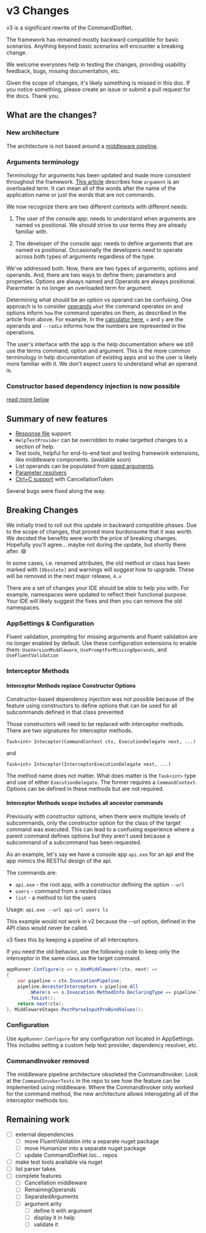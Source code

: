 # v3 Changes

v3 is a significant rewrite of the CommandDotNet.

The framework has remained mostly backward compatible for basic scenarios. 
Anything beyond basic scenarios will encounter a breaking change.

We welcome everyones help in testing the changes, providing usability feedback, bugs, missing documentation, etc.

Given the scope of changes, it's likely something is missed in this doc. If you notice something, please create an issue or submit a pull request for the docs.  Thank you.

## What are the changes?

### New architecture
The architecture is not based around a [middleware pipeline](middleware.md).

### Arguments terminology
Terminology for arguments has been updated and made more consistent throughout the framework.  [This article](http://www.informit.com/articles/article.aspx?p=175771) describes how `argument` is an overloaded term.  It can mean all of the words after the name of the application name or just the words that are not commands.

We now recognize there are two different contexts with different needs.

1. The user of the console app: needs to understand when arguments are named vs positional. We should strive to use terms they are already familiar with.

2. The developer of the console app: needs to define arguments that are named vs positional. Occasionally the developers need to operate across both types of arguments regardless of the type.

We've addressed both. Now, there are two types of arguments; options and operands. And, there are two ways to define them; parameters and properties. Options are always named and Operands are always positional.  Pararmeter is no longer an overloaded term for argument.

Determining what should be an option vs operand can be confusing. One approach is to consider [operands](https://en.wikipedia.org/wiki/Operand) `what` the command operates on and options inform `how` the command operates on them, as described in the article from above.  For example, In the [calculator here](interceptors.md), `x` and `y` are the operands and `--radix` informs how the numbers are represented in the operations.

The user's interface with the app is the help documentation where we still use the terms command, option and argument. This is the more common terminology in help documentation of existing apps and so the user is likely more familiar with it. We don't expect users to understand what an operand is.

### Constructor based dependency injection is now possible
[read more below](#interceptor-methods)

## Summary of new features

* [Response file](response-files.md) support 
* `HelpTextProvider` can be overridden to make targetted changes to a section of help.
* Test tools, helpful for end-to-end test and testing framework extensions, like middleware components. (available soon)
* List operands can be populated from [piped arguments](piped-arguments.md).
* [Parameter resolvers](parameter-resolvers.md)
* [Ctrl+C support](cancellation.md) with CancellationToken 

Several bugs were fixed along the way.

## Breaking Changes

We initially tried to roll out this update in backward compatible phases. Due to the scope of changes, that proved more burdonsome that it was worth. We decided the benefits were worth the price of breaking changes. Hopefully you'll agree... maybe not during the update, but shortly there after. :smile:

In some cases, i.e. renamed attributes, the old method or class has been marked with `[Obsolete]` and warnings will suggest how to upgrade.  These will be removed in the next major release, `4.x`

There are a set of changes your IDE should be able to help you with.  For example, namespaces were updated to reflect their functional purpose. Your IDE will likely suggest the fixes and then you can remove the old namespaces. 

### AppSettings & Configuration

Fluent validation, prompting for missing arguments and fluent validation are no longer enabled by default.  Use these configuration extensions to enable them: `UseVersionMiddleware`, `UsePromptForMissingOperands`, and `UseFluentValidation`

### Interceptor Methods

#### Interceptor Methods replace Constructor Options 

Constructor-based dependency injection was not possible because of the feature using constructors to define options that can be used for all subcommands defined in that class prevented

Those constructors will need to be replaced with interceptor methods.  There are two signatures for interceptor methods.

`Task<int> Inteceptor(CommandContext ctx, ExecutionDelegate next, ...)`

and

`Task<int> Inteceptor(InterceptorExecutionDelegate next, ...)`

The method name does not matter.  What does matter is the `Task<int>` type and use of either `ExecutionDelegate`.  The former requires a `CommandContext`. Options can be defined in these methods but are not required.

#### Interceptor Methods scope includes all ancestor commands

Previously with constructor options, when there were multiple levels of subcommands, only the constructor option for the class of the target command was executed.
This can lead to a confusing experience where a parent command defines options but they aren't used because a subcommand of a subcommand has been requested.

As an example, let's say we have a console app `api.exe` for an api and the app mimics the RESTful design of the api. 

The commands are:

* `api.exe` - the root app, with a constructor defining the option `--url`
* `users` - command from a nested class
* `list` - a method to list the users

Usage: `api.exe --url api-url users ls`

This example would not work in v2 because the --url option, defined in the API class would never be called.  

v3 fixes this by keeping a pipeline of all interceptors.

If you need the old behavior, use the following code to keep only the interceptor in the same class as the target command. 

``` c#
appRunner.Configure(c => c.UseMiddleware((ctx, next) =>
{
    var pipeline = ctx.InvocationPipeline;
    pipeline.AncestorInterceptors = pipeline.All
        .Where(s => s.Invocation.MethodInfo.DeclaringType == pipeline.TargetCommand.Invocation.MethodInfo.DeclaringType)
        .ToList();
    return next(ctx);
}, MiddlewareStages.PostParseInputPreBindValues));
```

### Configuration

Use `AppRunner.Configure` for any configuration not located in AppSettings. This includes setting a custom help text provider, dependency resolver, etc.

### CommandInvoker removed
The middleware pipeline architecture obsoleted the CommandInvoker. Look at the `CommandInvokerTests` in the repo to see how the feature can be implemented using middleware. Where the CommandInvoker only worked for the command method, the new architecture allows interogating all of the interceptor methods too.

## Remaining work

* [ ] external dependencies
    * [ ] move FluentValidation into a separate nuget package
    * [ ] move Humanizer into a separate nuget package
    * [ ] update CommandDotNet.Ioc... repos
* [ ] make test tools available via nuget
* [ ] list parser takes 
* [ ] complete features
    * [ ] Cancellation middleware
    * [ ] RemainingOperands
    * [ ] SeparatedArguments
    * [ ] argument arity
        * [ ] define it with argument
        * [ ] display it in help
        * [ ] validate it